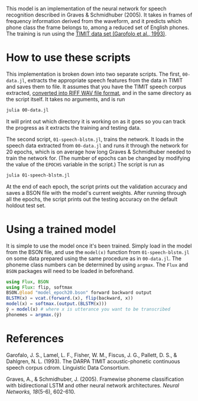 This model is an implementation of the neural network for speech recognition described in Graves & Schmidhuber (2005). It takes in frames of frequency information derived from the waveform, and it predicts which phone class the frame belongs to, among a reduced set of English phones. The training is run using the [TIMIT data set (Garofolo et al., 1993)](https://catalog.ldc.upenn.edu/LDC93S1).

# How to use these scripts

This implementation is broken down into two separate scripts. The first, `00-data.jl`, extracts the appropriate speech features from the data in TIMIT and saves them to file. It assumes that you have the TIMIT speech corpus extracted, [converted into RIFF WAV file format](https://web.archive.org/web/20180528013655/https://stackoverflow.com/questions/47370167/change-huge-amount-of-data-from-nist-to-riff-wav-file), and in the same directory as the script itself. It takes no arguments, and is run

```bash
julia 00-data.jl
```

It will print out which directory it is working on as it goes so you can track the progress as it extracts the training and testing data.

The second script, `01-speech-blstm.jl`, trains the network. It loads in the speech data extracted from `00-data.jl` and runs it through the network for 20 epochs, which is on average how long Graves & Schmidhuber needed to train the network for. (The number of epochs can be changed by modifying the value of the `EPOCHS` variable in the script.) The script is run as

```bash
julia 01-speech-blstm.jl
```

At the end of each epoch, the script prints out the validation accuracy and saves a BSON file with the model's current weights. After running through all the epochs, the script prints out the testing accuracy on the default holdout test set.

# Using a trained model

It is simple to use the model once it's been trained. Simply load in the model from the BSON file, and use the `model(x)` function from `01-speech-blstm.jl` on some data prepared using the same procedure as in `00-data.jl`. The phoneme class numbers can be determined by using `argmax`. The `Flux` and `BSON` packages will need to be loaded in beforehand.

```julia
using Flux, BSON
using Flux: flip, softmax
BSON.@load "model_epoch20.bson" forward backward output
BLSTM(x) = vcat.(forward.(x), flip(backward, x))
model(x) = softmax.(output.(BLSTM(x)))
ŷ = model(x) # where x is utterance you want to be transcribed
phonemes = argmax.(ŷ)
```

# References

Garofalo, J. S., Lamel, L. F., Fisher, W. M., Fiscus, J. G., Pallett, D. S., & Dahlgren, N. L. (1993). The DARPA TIMIT acoustic-phonetic continuous speech corpus cdrom. Linguistic Data Consortium.

Graves, A., & Schmidhuber, J. (2005). Framewise phoneme classification with bidirectional LSTM and other neural network architectures. *Neural Networks, 18*(5-6), 602-610.
